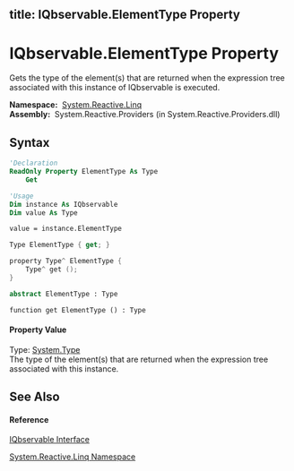 title: IQbservable.ElementType Property
---
# IQbservable.ElementType Property

Gets the type of the element(s) that are returned when the expression tree associated with this instance of IQbservable is executed.

**Namespace:**  [System.Reactive.Linq](System.Reactive.Linq/System.Reactive.Linq)  
**Assembly:**  System.Reactive.Providers (in System.Reactive.Providers.dll)

## Syntax

```vb
'Declaration
ReadOnly Property ElementType As Type
    Get
```

```vb
'Usage
Dim instance As IQbservable
Dim value As Type

value = instance.ElementType
```

```csharp
Type ElementType { get; }
```

```c++
property Type^ ElementType {
    Type^ get ();
}
```

```fsharp
abstract ElementType : Type
```

```jscript
function get ElementType () : Type
```

#### Property Value

Type: [System.Type](https://msdn.microsoft.com/en-us/library/42892f65)  
The type of the element(s) that are returned when the expression tree associated with this instance.

## See Also

#### Reference

[IQbservable Interface](IQbservable/IQbservable)

[System.Reactive.Linq Namespace](System.Reactive.Linq/System.Reactive.Linq)





